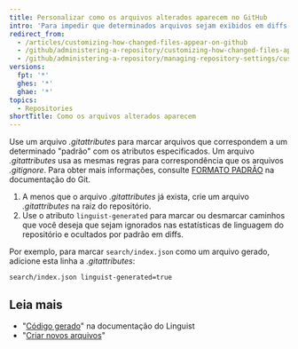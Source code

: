 ```yaml
---
title: Personalizar como os arquivos alterados aparecem no GitHub
intro: 'Para impedir que determinados arquivos sejam exibidos em diffs por padrão, ou que sejam considerados na linguagem do repositório, você pode marcá-los com o atributo ''linguist-generated'' em um arquivo *.gitattributes*.'
redirect_from:
  - /articles/customizing-how-changed-files-appear-on-github
  - /github/administering-a-repository/customizing-how-changed-files-appear-on-github
  - /github/administering-a-repository/managing-repository-settings/customizing-how-changed-files-appear-on-github
versions:
  fpt: '*'
  ghes: '*'
  ghae: '*'
topics:
  - Repositories
shortTitle: Como os arquivos alterados aparecem
---
```


Use um arquivo *.gitattributes* para marcar arquivos que correspondem a um determinado "padrão" com os atributos especificados. Um arquivo *.gitattributes* usa as mesmas regras para correspondência que os arquivos _.gitignore_. Para obter mais informações, consulte [FORMATO PADRÃO](https://www.git-scm.com/docs/gitignore#_pattern_format) na documentação do Git.

1. A menos que o arquivo *.gitattributes* já exista, crie um arquivo *.gitattributes* na raiz do repositório.
2. Use o atributo `linguist-generated` para marcar ou desmarcar caminhos que você deseja que sejam ignorados nas estatísticas de linguagem do repositório e ocultados por padrão em diffs.

  Por exemplo, para marcar `search/index.json` como um arquivo gerado, adicione esta linha a *.gitattributes*:

  ```
search/index.json linguist-generated=true
  ```

## Leia mais
- "[Código gerado](https://github.com/github/linguist/blob/master/docs/overrides.md#generated-code)" na documentação do Linguist
- "[Criar novos arquivos](/articles/creating-new-files/)"
